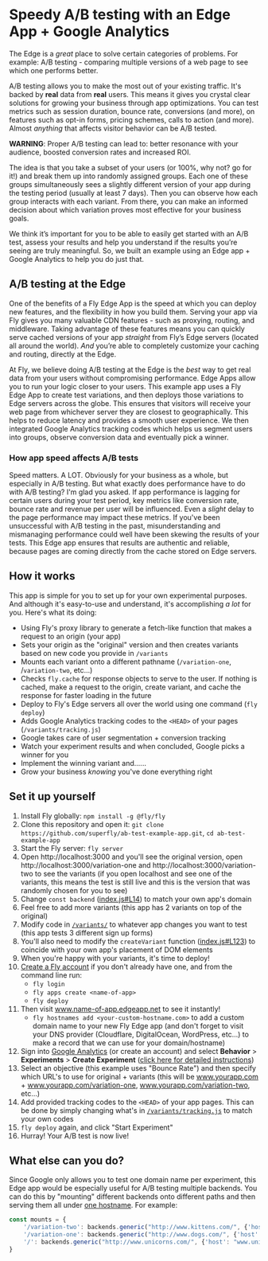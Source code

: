 # Speedy A/B testing with an Edge App + Google Analytics

The Edge is a *great* place to solve certain categories of problems. For example: A/B testing - comparing multiple versions of a web page to see which one performs better.

A/B testing allows you to make the most out of your existing traffic. It's backed by **real** data from **real** users. This means it gives you crystal clear solutions for growing your business through app optimizations. You can test metrics such as session duration, bounce rate, conversions (and more), on features such as opt-in forms, pricing schemes, calls to action (and more). Almost *anything* that affects visitor behavior can be A/B tested. 

**WARNING**: Proper A/B testing can lead to: better resonance with your audience, boosted conversion rates and increased ROI.

The idea is that you take a subset of your users (or 100%, why not? go for it!) and break them up into randomly assigned groups. Each one of these groups simultaneously sees a slightly different version of your app during the testing period (usually at least 7 days). Then you can observe how each group interacts with each variant. From there, you can make an informed decision about which variation proves most effective for your business goals.

We think it’s important for you to be able to easily get started with an A/B test, assess your results and help you understand if the results you’re seeing are truly meaningful. So, we built an example using an Edge app + Google Analytics to help you do just that.

## A/B testing at the Edge

One of the benefits of a Fly Edge App is the speed at which you can deploy new features, and the flexibility in how you build them. Serving your app via Fly gives you many valuable CDN features - such as proxying, routing, and middleware. Taking advantage of these features means you can quickly serve cached versions of your app *straight* from Fly’s Edge servers (located all around the world). *And* you’re able to completely customize your caching and routing, directly at the Edge.

At Fly, we believe doing A/B testing at the Edge is the *best* way to get real data from your users without compromising performance. Edge Apps allow you to run your logic closer to your users. This example app uses a Fly Edge App to create test variations, and then deploys those variations to Edge servers across the globe. This ensures that visitors will receive your web page from whichever server they are closest to geographically. This helps to reduce latency and provides a smooth user experience. We then integrated Google Analytics tracking codes which helps us segment users into groups, observe conversion data and eventually pick a winner.

### How app speed affects A/B tests

Speed matters. A LOT. Obviously for your business as a whole, but especially in A/B testing. But what exactly does performance have to do with A/B testing? I'm glad you asked. If app performance is lagging for certain users during your test period, key metrics like conversion rate, bounce rate and revenue per user will be influenced. Even a *slight* delay to the page performance may impact these metrics. If you've been unsuccessful with A/B testing in the past, misunderstanding and mismanaging performance could well have been skewing the results of your tests. This Edge app ensures that results are authentic and reliable, because pages are coming directly from the cache stored on Edge servers.

## How it works

This app is simple for you to set up for your own experimental purposes. And although it's easy-to-use and understand, it's accomplishing *a lot* for you. Here's what its doing:

* Using Fly's proxy library to generate a fetch-like function that makes a request to an origin (your app)
* Sets your origin as the "original" version and then creates variants based on new code you provide in `/variants`
* Mounts each variant onto a different pathname (`/variation-one`, /`variation-two`, etc...)
* Checks `fly.cache` for response objects to serve to the user. If nothing is cached, make a request to the origin, create variant, and cache the response for faster loading in the future
* Deploy to Fly's Edge servers all over the world using one command (`fly deploy`)
* Adds Google Analytics tracking codes to the `<HEAD>` of your pages (`/variants/tracking.js`)
* Google takes care of user segmentation + conversion tracking
* Watch your experiment results and when concluded, Google picks a winner for you
* Implement the winning variant and......
* Grow your business *knowing* you've done everything right

## Set it up yourself

1. Install Fly globally: `npm install -g @fly/fly`
2. Clone this repository and open it: `git clone https://github.com/superfly/ab-test-example-app.git`, `cd ab-test-example-app`
3. Start the Fly server: `fly server`
4. Open http://localhost:3000 and you'll see the original version, open http://localhost:3000/variation-one and http://localhost:3000/variation-two to see the variants (if you open localhost and see one of the variants, this means the test is still live and this is the version that was randomly chosen for you to see)
5. Change `const backend` ([index.js#L14](https://github.com/superfly/ab-test-example-app/blob/master/index.js#L14)) to match your own app's domain
6. Feel free to add more variants (this app has 2 variants on top of the original)
7. Modify code in [`/variants/`](https://github.com/superfly/ab-test-example-app/tree/master/variants) to whatever app changes you want to test (this app tests 3 different sign up forms)
8. You'll also need to modify the `createVariant` function ([index.js#L123](https://github.com/superfly/ab-test-example-app/blob/master/index.js#L123)) to coincide with your own app's placement of DOM elements
9. When you're happy with your variants, it's time to deploy!
10. [Create a Fly account](https://fly.io/app/sign-up) if you don't already have one, and from the command line run:
	* `fly login`
	* `fly apps create <name-of-app>`
	* `fly deploy`
11. Then visit www.name-of-app.edgeapp.net to see it instantly!
	* `fly hostnames add <your-custom-hostname.com>` to add a custom domain name to your new Fly Edge app (and don't forget to visit your DNS provider (Cloudflare, DigitalOcean, WordPress, etc...) to make a record that we can use for your domain/hostname)
12. Sign into [Google Analytics](https://analytics.google.com/analytics/web/) (or create an account) and select **Behavior** > **Experiments** > **Create Experiment** ([click here for detailed instructions](https://support.google.com/analytics/answer/1745216?hl=en&ref_topic=1745208))
13. Select an objective (this example uses "Bounce Rate") and then specify which URL's to use for original + variants (this will be www.yourapp.com + www.yourapp.com/variation-one, www.yourapp.com/variation-two, etc...)
14. Add provided tracking codes to the `<HEAD>` of your app pages. This can be done by simply changing what's in [`/variants/tracking.js`](https://github.com/superfly/ab-test-example-app/blob/master/variants/tracking.js) to match your own codes
15. `fly deploy` again, and click "Start Experiment"
16. Hurray! Your A/B test is now live!

## What else can you do?

Since Google only allows you to test one domain name per experiment, this Edge app would be especially useful for A/B testing multiple backends. You can do this by "mounting" different backends onto different paths and then serving them all under [one hostname](https://fly.io/articles/one-hostname-to-rule-them-all-updated-version/). For example:

```javascript
const mounts = {
	'/variation-two': backends.generic("http://www.kittens.com/", {'host': "www.kittens.com"}),
	'/variation-one': backends.generic("http://www.dogs.com/", {'host': "www.dogs.com"}),
	'/': backends.generic("http://www.unicorns.com/", {'host': "www.unicorns.com"})
}
```